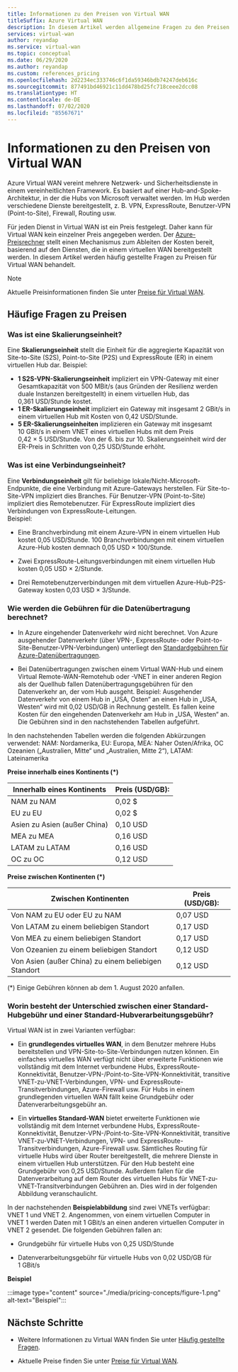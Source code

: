 ```yaml
---
title: Informationen zu den Preisen von Virtual WAN
titleSuffix: Azure Virtual WAN
description: In diesem Artikel werden allgemeine Fragen zu den Preisen von Virtual WAN beschrieben.
services: virtual-wan
author: reyandap
ms.service: virtual-wan
ms.topic: conceptual
ms.date: 06/29/2020
ms.author: reyandap
ms.custom: references_pricing
ms.openlocfilehash: 2d2234ec333746c6f1da59346bdb74247deb616c
ms.sourcegitcommit: 877491bd46921c11dd478bd25fc718ceee2dcc08
ms.translationtype: HT
ms.contentlocale: de-DE
ms.lasthandoff: 07/02/2020
ms.locfileid: "85567671"
---
```

# <a name="about-virtual-wan-pricing"></a>Informationen zu den Preisen von Virtual WAN

Azure Virtual WAN vereint mehrere Netzwerk- und Sicherheitsdienste in einem vereinheitlichten Framework. Es basiert auf einer Hub-and-Spoke-Architektur, in der die Hubs von Microsoft verwaltet werden. Im Hub werden verschiedene Dienste bereitgestellt, z. B. VPN, ExpressRoute, Benutzer-VPN (Point-to-Site), Firewall, Routing usw.

Für jeden Dienst in Virtual WAN ist ein Preis festgelegt. Daher kann für Virtual WAN kein einzelner Preis angegeben werden. Der [Azure-Preisrechner](https://azure.microsoft.com/pricing/calculator/) stellt einen Mechanismus zum Ableiten der Kosten bereit, basierend auf den Diensten, die in einem virtuellen WAN bereitgestellt werden. In diesem Artikel werden häufig gestellte Fragen zu Preisen für Virtual WAN behandelt.

>[!NOTE]
>Aktuelle Preisinformationen finden Sie unter [Preise für Virtual WAN](https://azure.microsoft.com/pricing/details/virtual-wan/).
>

## <a name="common-pricing-questions"></a><a name="questions"></a>Häufige Fragen zu Preisen

### <a name="what-is-a-scale-unit"></a><a name="scale-unit"></a>Was ist eine Skalierungseinheit?

Eine **Skalierungseinheit** stellt die Einheit für die aggregierte Kapazität von Site-to-Site (S2S), Point-to-Site (P2S) und ExpressRoute (ER) in einem virtuellen Hub dar. Beispiel:

* **1 S2S-VPN-Skalierungseinheit** impliziert ein VPN-Gateway mit einer Gesamtkapazität von 500 MBit/s (aus Gründen der Resilienz werden duale Instanzen bereitgestellt) in einem virtuellen Hub, das 0,361 USD/Stunde kostet.
* **1 ER-Skalierungseinheit** impliziert ein Gateway mit insgesamt 2 GBit/s in einem virtuellen Hub mit Kosten von 0,42 USD/Stunde.
* **5 ER-Skalierungseinheiten** implizieren ein Gateway mit insgesamt 10 GBit/s in einem VNET eines virtuellen Hubs mit dem Preis 0,42 × 5 USD/Stunde. Von der 6. bis zur 10. Skalierungseinheit wird der ER-Preis in Schritten von 0,25 USD/Stunde erhöht.

### <a name="what-is-a-connection-unit"></a><a name="connection-unit"></a>Was ist eine Verbindungseinheit?

Eine **Verbindungseinheit** gilt für beliebige lokale/Nicht-Microsoft-Endpunkte, die eine Verbindung mit Azure-Gateways herstellen. Für Site-to-Site-VPN impliziert dies Branches. Für Benutzer-VPN (Point-to-Site) impliziert dies Remotebenutzer. Für ExpressRoute impliziert dies Verbindungen von ExpressRoute-Leitungen.<br>Beispiel:

* Eine Branchverbindung mit einem Azure-VPN in einem virtuellen Hub kostet 0,05 USD/Stunde. 100 Branchverbindungen mit einem virtuellen Azure-Hub kosten demnach 0,05 USD × 100/Stunde.

* Zwei ExpressRoute-Leitungsverbindungen mit einem virtuellen Hub kosten 0,05 USD × 2/Stunde.

* Drei Remotebenutzerverbindungen mit dem virtuellen Azure-Hub-P2S-Gateway kosten 0,03 USD × 3/Stunde.

### <a name="how-are-data-transfer-charges-calculated"></a><a name="data-transfer"></a>Wie werden die Gebühren für die Datenübertragung berechnet?

* In Azure eingehender Datenverkehr wird nicht berechnet. Von Azure ausgehender Datenverkehr (über VPN-, ExpressRoute- oder Point-to-Site-Benutzer-VPN-Verbindungen) unterliegt den [Standardgebühren für Azure-Datenübertragungen](https://azure.microsoft.com/pricing/details/bandwidth/).

* Bei Datenübertragungen zwischen einem Virtual WAN-Hub und einem Virtual Remote-WAN-Remotehub oder -VNET in einer anderen Region als der Quellhub fallen Datenübertragungsgebühren für den Datenverkehr an, der vom Hub ausgeht. Beispiel: Ausgehender Datenverkehr von einem Hub in „USA, Osten“ an einen Hub in „USA, Westen“ wird mit 0,02 USD/GB in Rechnung gestellt. Es fallen keine Kosten für den eingehenden Datenverkehr am Hub in „USA, Westen“ an. Die Gebühren sind in den nachstehenden Tabellen aufgeführt.

In den nachstehenden Tabellen werden die folgenden Abkürzungen verwendet: NAM: Nordamerika, EU: Europa, MEA: Naher Osten/Afrika, OC Ozeanien („Australien, Mitte“ und „Australien, Mitte 2“), LATAM: Lateinamerika 

**Preise innerhalb eines Kontinents (*)**

| Innerhalb eines Kontinents| Preis (USD/GB):|
|---|---|
| NAM zu NAM|0,02 $ |
| EU zu EU |0,02 $ |
| Asien zu Asien (außer China)|0,10 USD |
| MEA zu MEA|0,16 USD |
| LATAM zu LATAM |0,16 USD |
| OC zu OC|0,12 USD |

**Preise zwischen Kontinenten (*)**

| Zwischen Kontinenten| Preis (USD/GB):|
|---|---|
| Von NAM zu EU oder EU zu NAM |0,07 USD |
| Von LATAM zu einem beliebigen Standort |0,17 USD |
| Von MEA zu einem beliebigen Standort |0,17 USD |
| Von Ozeanien zu einem beliebigen Standort |0,12 USD |
| Von Asien (außer China) zu einem beliebigen Standort |0,12 USD |

(*) Einige Gebühren können ab dem 1. August 2020 anfallen.

### <a name="what-is-the-difference-between-a-standard-hub-fee-and-a-standard-hub-processing-fee"></a><a name="fee"></a>Worin besteht der Unterschied zwischen einer Standard-Hubgebühr und einer Standard-Hubverarbeitungsgebühr?

Virtual WAN ist in zwei Varianten verfügbar:

* Ein **grundlegendes virtuelles WAN**, in dem Benutzer mehrere Hubs bereitstellen und VPN-Site-to-Site-Verbindungen nutzen können. Ein einfaches virtuelles WAN verfügt nicht über erweiterte Funktionen wie vollständig mit dem Internet verbundene Hubs, ExpressRoute-Konnektivität, Benutzer-VPN-/Point-to-Site-VPN-Konnektivität, transitive VNET-zu-VNET-Verbindungen, VPN- und ExpressRoute-Transitverbindungen, Azure-Firewall usw. Für Hubs in einem grundlegenden virtuellen WAN fällt keine Grundgebühr oder Datenverarbeitungsgebühr an.

* Ein **virtuelles Standard-WAN** bietet erweiterte Funktionen wie vollständig mit dem Internet verbundene Hubs, ExpressRoute-Konnektivität, Benutzer-VPN-/Point-to-Site-VPN-Konnektivität, transitive VNET-zu-VNET-Verbindungen, VPN- und ExpressRoute-Transitverbindungen, Azure-Firewall usw. Sämtliches Routing für virtuelle Hubs wird über Router bereitgestellt, die mehrere Dienste in einem virtuellen Hub unterstützen. Für den Hub besteht eine Grundgebühr von 0,25 USD/Stunde. Außerdem fallen für die Datenverarbeitung auf dem Router des virtuellen Hubs für VNET-zu-VNET-Transitverbindungen Gebühren an. Dies wird in der folgenden Abbildung veranschaulicht.

 In der nachstehenden **Beispielabbildung** sind zwei VNETs verfügbar: VNET 1 und VNET 2. Angenommen, von einem virtuellen Computer in VNET 1 werden Daten mit 1 GBit/s an einen anderen virtuellen Computer in VNET 2 gesendet. Die folgenden Gebühren fallen an:

* Grundgebühr für virtuelle Hubs von 0,25 USD/Stunde

* Datenverarbeitungsgebühr für virtuelle Hubs von 0,02 USD/GB für 1 GBit/s

**Beispiel**

   :::image type="content" source="./media/pricing-concepts/figure-1.png" alt-text="Beispiel":::

## <a name="next-steps"></a>Nächste Schritte

* Weitere Informationen zu Virtual WAN finden Sie unter [Häufig gestellte Fragen](virtual-wan-faq.md).

* Aktuelle Preise finden Sie unter [Preise für Virtual WAN](https://azure.microsoft.com/pricing/details/virtual-wan/).
